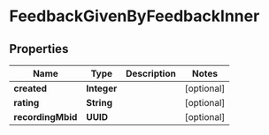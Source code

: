 

# FeedbackGivenByFeedbackInner


## Properties

| Name | Type | Description | Notes |
|------------ | ------------- | ------------- | -------------|
|**created** | **Integer** |  |  [optional] |
|**rating** | **String** |  |  [optional] |
|**recordingMbid** | **UUID** |  |  [optional] |



